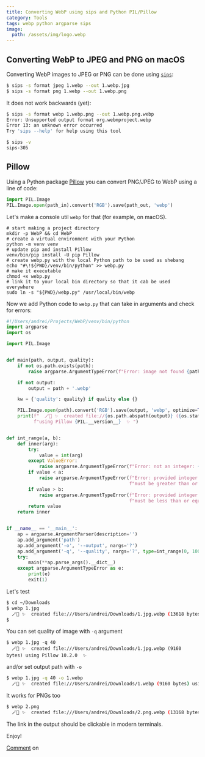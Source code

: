 ```yaml
---
title: Converting WebP using sips and Python PIL/Pillow
category: Tools
tags: webp python argparse sips
image:
  path: /assets/img/logo.webp
---
```


## Converting WebP to JPEG and PNG on macOS

Converting WebP images to JPEG or PNG can be done using [`sips`](https://til.simonwillison.net/macos/sips):

```sh
$ sips -s format jpeg 1.webp --out 1.webp.jpg
$ sips -s format png 1.webp --out 1.webp.png
```

It does not work backwards (yet):

```sh
$ sips -s format webp 1.webp.png --out 1.webp.png.webp
Error: Unsupported output format org.webmproject.webp
Error 13: an unknown error occurred
Try 'sips --help' for help using this tool

$ sips -v
sips-305
```

## Pillow

Using a Python package [Pillow](https://pypi.org/project/pillow/) you can convert PNG/JPEG to WebP using a line of code:

```py
import PIL.Image
PIL.Image.open(path_in).convert('RGB').save(path_out, 'webp')
```

Let's make a console util `webp` for that (for example, on macOS).

```shell
# start making a project directory
mkdir -p WebP && cd WebP
# create a virtual environment with your Python
python -m venv venv
# update pip and install Pillow
venv/bin/pip install -U pip Pillow
# create webp.py with the local Python path to be used as shebang
echo "#\!${PWD}/venv/bin/python" >> webp.py
# make it executable
chmod +x webp.py
# link it to your local bin directory so that it cab be used everywhere
sudo ln -s "${PWD}/webp.py" /usr/local/bin/webp
```

Now we add Python code to `webp.py` that can take in arguments and check for errors:

```py
#!/Users/andrei/Projects/WebP/venv/bin/python
import argparse
import os

import PIL.Image


def main(path, output, quality):
    if not os.path.exists(path):
        raise argparse.ArgumentTypeError(f"Error: image not found {path!r}")

    if not output:
        output = path + '.webp'

    kw = {'quality': quality} if quality else {}

    PIL.Image.open(path).convert('RGB').save(output, 'webp', optimize=True, **kw)
    print(f"  🪄💫 ✨  created file://{os.path.abspath(output)} ({os.stat(output).st_size} bytes) "
          f"using Pillow {PIL.__version__}  ✨ ")


def int_range(a, b):
    def inner(arg):
        try:
            value = int(arg)
        except ValueError:
            raise argparse.ArgumentTypeError(f"Error: not an integer: {arg!r}")
        if value < a:
            raise argparse.ArgumentTypeError(f"Error: provided integer {value} "
                                             f"must be greater than or equal to {a}")
        if value > b:
            raise argparse.ArgumentTypeError(f"Error: provided integer {value} "
                                             f"must be less than or equal to {b}")
        return value
    return inner


if __name__ == '__main__':
    ap = argparse.ArgumentParser(description='')
    ap.add_argument('path')
    ap.add_argument('-o', '--output', nargs='?')
    ap.add_argument('-q', '--quality', nargs='?', type=int_range(0, 100))
    try:
        main(**ap.parse_args().__dict__)
    except argparse.ArgumentTypeError as e:
        print(e)
        exit(1)
```

Let's test

```sh
$ cd ~/Downloads
$ webp 1.jpg
  🪄💫 ✨  created file:///Users/andrei/Downloads/1.jpg.webp (13618 bytes) using Pillow 10.2.0  ✨ 
$
```

You can set quality of image with `-q` argument

```shell
$ webp 1.jpg -q 40
  🪄💫 ✨  created file:///Users/andrei/Downloads/1.jpg.webp (9160 bytes) using Pillow 10.2.0  ✨ 
```

and/or set output path with `-o`

```sh
$ webp 1.jpg -q 40 -o 1.webp
  🪄💫 ✨  created file:///Users/andrei/Downloads/1.webp (9160 bytes) using Pillow 10.2.0  ✨ 
```

It works for PNGs too

```sh
$ webp 2.png
  🪄💫 ✨  created file:///Users/andrei/Downloads/2.png.webp (13168 bytes) using Pillow 10.2.0  ✨ 
```

The link in the output should be clickable in modern terminals. 

Enjoy!

[Comment](https://x.com/afokau/status/1763881045877735887) on <i class="fa-brands fa-x-twitter"></i>
